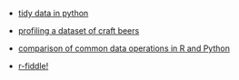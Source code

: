 


* [tidy data in python](http://www.jeannicholashould.com/tidy-data-in-python.html)

* [profiling a dataset of craft beers](http://www.jeannicholashould.com/profiling-a-dataset-of-craft-beers.html)

* [comparison of common data operations in R and Python](https://www.dataquest.io/blog/python-vs-r/)

* [r-fiddle!](http://www.r-fiddle.org/#/)

